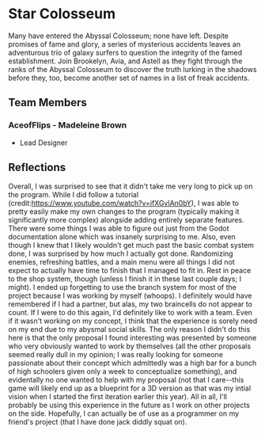 # Star Colosseum
Many have entered the Abyssal Colosseum; none have left. Despite promises of fame and glory, a series of mysterious accidents leaves an adventurous trio of galaxy surfers to question the integrity of the famed establishment. Join Brookelyn, Avia, and Astell as they fight through the ranks of the Abyssal Colosseum to discover the truth lurking in the shadows before they, too, become another set of names in a list of freak accidents. 

## Team Members
### AceofFlips - Madeleine Brown
* Lead Designer


## Reflections

Overall, I was surprised to see that it didn't take me very long to pick up on the program. While I did follow a tutorial (credit:https://www.youtube.com/watch?v=ifXGvlAn0bY), I was able to pretty easily make my own changes to the program (typically making it significantly more complex) alongside adding entirely separate features. There were some things I was able to figure out just from the Godot documentation alone which was insanely surprising to me. Also, even though I knew that I likely wouldn't get much past the basic combat system done, I was surprised by how much I actually got done. Randomizing enemies, refreshing battles, and a main menu were all things I did not expect to actually have time to finish that I managed to fit in. Rest in peace to the shop system, though (unless I finish it in these last couple days; I might). I ended up forgetting to use the branch system for most of the project because I was working by myself (whoops). I definitely would have remembered if I had a partner, but alas, my two braincells do not appear to count. If I were to do this again, I'd definitely like to work with a team. Even if it wasn't working on my concept, I think that the experience is sorely need on my end due to my abysmal social skills. The only reason I didn't do this here is that the only proposal I found interesting was presented by someone who very obviously wanted to work by themselves (all the other proposals seemed really dull in my opinion; I was really looking for someone passionate about their concept which admittedly was a high bar for a bunch of high schoolers given only a week to conceptualize something), and evidentally no one wanted to help with my proposal (not that I care--this game will likely end up as a blueprint for a 3D version as that was my intial vision when I started the first iteration earlier this year). All in all, I'll probably be using this experience in the future as I work on other projects on the side. Hopefully, I can actually be of use as a programmer on my friend's project (that I have done jack diddly squat on).